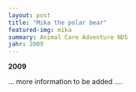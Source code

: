 ```yaml
---
layout: post
title: "Mika the polar bear"
featured-img: mika
summary: Animal Care Adventure NDS
jahr: 2009
---
```

**2009**


... more information to be added ....
